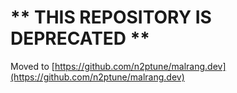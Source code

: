# ** THIS REPOSITORY IS DEPRECATED **

Moved to [https://github.com/n2ptune/malrang.dev](https://github.com/n2ptune/malrang.dev)
